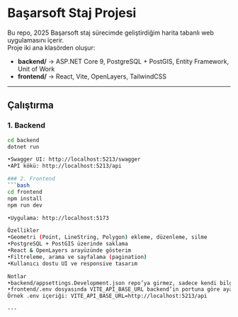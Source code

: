 # Başarsoft Staj Projesi

Bu repo, 2025 Başarsoft staj sürecimde geliştirdiğim harita tabanlı web uygulamasını içerir.  
Proje iki ana klasörden oluşur:

- **backend/** → ASP.NET Core 9, PostgreSQL + PostGIS, Entity Framework, Unit of Work
- **frontend/** → React, Vite, OpenLayers, TailwindCSS

---

## Çalıştırma

### 1. Backend
```bash
cd backend
dotnet run

•Swagger UI: http://localhost:5213/swagger
•API kökü: http://localhost:5213/api

### 2. Frontend
```bash
cd frontend
npm install
npm run dev

•Uygulama: http://localhost:5173

Özellikler
•Geometri (Point, LineString, Polygon) ekleme, düzenleme, silme
•PostgreSQL + PostGIS üzerinde saklama
•React & OpenLayers arayüzünde gösterim
•Filtreleme, arama ve sayfalama (pagination)
•Kullanıcı dostu UI ve responsive tasarım

Notlar
•backend/appsettings.Development.json repo’ya girmez, sadece kendi bilgisayarında bulunur.
•frontend/.env dosyasında VITE_API_BASE_URL backend’in portuna göre ayarlanmalıdır.
Örnek .env içeriği: VITE_API_BASE_URL=http://localhost:5213/api

---
